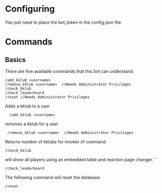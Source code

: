 # Configuring
You just need to place the bot_token in the config.json file.

# Commands
## Basics
There are five available commands that this bot can understand:
```
/add_kklub <username>
/remove_kklub <username>  //Needs Administrator Privileges
/check_kklub
/check_leaderboard
/reset //Needs Administrator Privileges
```
Adds a kklub to a user
```
  /add_kklub <username>
```
removes a kklub for a user
```
 /remove_kklub <username>  //Needs Administrator Privileges
```
Returns number of kklubs for invoker of command
```
/check_kklub
```
  
will show all players using an embedded table and reaction page changer.```

```
/check_leaderboard

```
The following command will reset the database:
```
/reset
```

